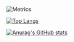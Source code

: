 ![Metrics](https://metrics.lecoq.io/aaaapplesoda?template=classic&introduction=1&languages=1&gists=1&languages.limit=8&languages.sections=most-used&languages.colors=github&languages.threshold=0%25&languages.indepth=false&languages.analysis.timeout=15&languages.categories=markup%2C%20programming&languages.recent.categories=markup%2C%20programming&languages.recent.load=300&languages.recent.days=14&introduction.title=true&config.timezone=Asia%2FBangkok)

[![Top Langs](https://github-readme-stats.vercel.app/api/top-langs/?username=aaaapplesoda&langs_count=8&theme=synthwave&show_icons=true)](https://github.com/anuraghazra/github-readme-stats)

[![Anurag's GitHub stats](https://github-readme-stats.vercel.app/api?username=aaaapplesoda&theme=synthwave&show_icons=true)](https://github.com/anuraghazra/github-readme-stats)



